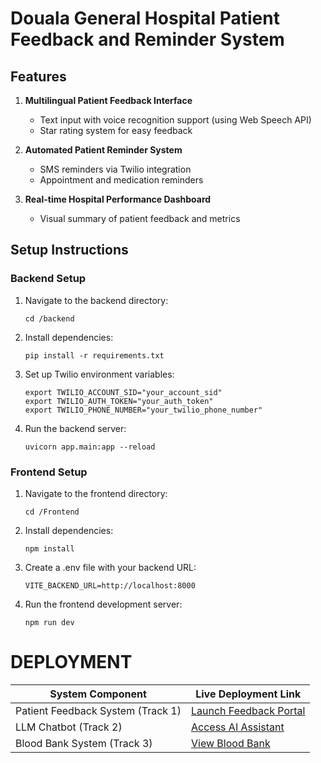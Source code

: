 # Douala General Hospital Patient Feedback and Reminder System

## Features

1. **Multilingual Patient Feedback Interface**
   - Text input with voice recognition support (using Web Speech API)
   - Star rating system for easy feedback

2. **Automated Patient Reminder System**
   - SMS reminders via Twilio integration
   - Appointment and medication reminders

3. **Real-time Hospital Performance Dashboard**
   - Visual summary of patient feedback and metrics

## Setup Instructions

### Backend Setup

1. Navigate to the backend directory:
   ```
   cd /backend
   ```

2. Install dependencies:
   ```
   pip install -r requirements.txt
   ```

3. Set up Twilio environment variables:
   ```
   export TWILIO_ACCOUNT_SID="your_account_sid"
   export TWILIO_AUTH_TOKEN="your_auth_token"
   export TWILIO_PHONE_NUMBER="your_twilio_phone_number"
   ```

4. Run the backend server:
   ```
   uvicorn app.main:app --reload
   ```

### Frontend Setup

1. Navigate to the frontend directory:
   ```
   cd /Frontend
   ```

2. Install dependencies:
   ```
   npm install
   ```

3. Create a .env file with your backend URL:
   ```
   VITE_BACKEND_URL=http://localhost:8000
   ```

4. Run the frontend development server:
   ```
   npm run dev
   ```
# DEPLOYMENT
| System Component               | Live Deployment Link                     |
|--------------------------------|-----------------------------------------|
| Patient Feedback System (Track 1) | [Launch Feedback Portal](https://cerulean-sundae-b9837e.netlify.app/) |
| LLM Chatbot (Track 2)          | [Access AI Assistant]( https://statuesque-bienenstitch-849638.netlify.app/) |
| Blood Bank System (Track 3)    | [View Blood Bank](https://ai-bloodbank123.netlify.app/ ) | 
